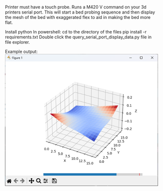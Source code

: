 Printer must have a touch probe.
Runs a M420 V command on your 3d printers serial port.
This will start a bed probing sequence and then display the mesh of the bed with exaggerated flex to aid in making the bed more flat.

Install python
In powershell:
	cd to the directory of the files
	pip install -r requirements.txt
Double click the query_serial_port_display_data.py file in file explorer.

Example output:
![Screenshot](image1.png)
